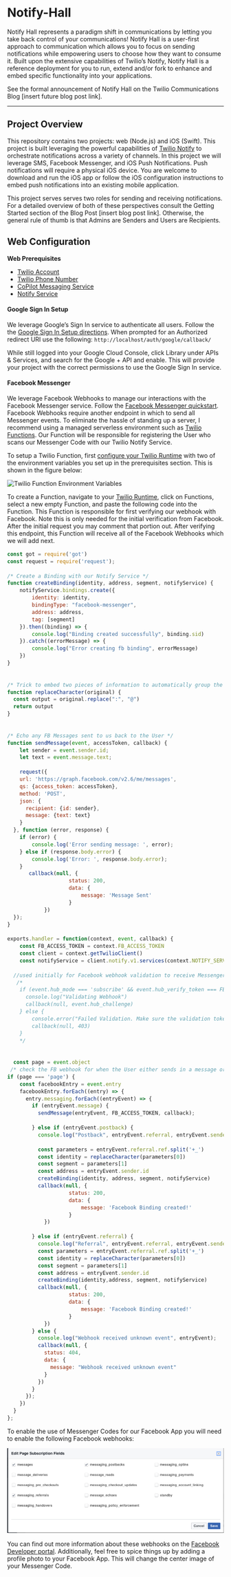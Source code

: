 # Notify-Hall
Notify Hall represents a paradigm shift in communications by letting you take back control of your communications! Notify Hall is a user-first approach to communication which allows you to focus on sending notifications while empowering users to choose how they want to consume it. Built upon the extensive capabilities of Twilio’s Notify, Notify Hall is a reference deployment for you to run, extend and/or fork to enhance and embed specific functionality into your applications.

See the formal announcement of Notify Hall on the Twilio Communications Blog [insert future blog post link].

<hr />

## Project Overview
This repository contains two projects: web (Node.js) and iOS (Swift). This project is built leveraging the powerful capabilities of [Twilio Notify](https://www.twilio.com/notify) to orchestrate notifications across a variety of channels. In this project we will leverage SMS, Facebook Messenger, and iOS Push Notifications. Push notifications will require a physical iOS device. You are welcome to download and run the iOS app or follow the iOS configuration instructions to embed push notifications into an existing mobile application.

This project serves serves two roles for sending and receiving notifications. For a detailed overview of both of these perspectives consult the Getting Started section of the Blog Post [insert blog post link]. Otherwise, the general rule of thumb is that Admins are Senders and Users are Recipients.

## Web Configuration
**Web Prerequisites**
* [Twilio Account](https://www.twilio.com/)
* [Twilio Phone Number](https://www.twilio.com/docs/api/notify/guides/sms-quickstart#purchase-a-twilio-phone-number)
* [CoPilot Messaging Service](https://www.twilio.com/docs/api/notify/guides/sms-quickstart#messagingservice)
* [Notify Service](https://www.twilio.com/docs/api/notify/guides/sms-quickstart#notifyservice)

#### Google Sign In Setup
We leverage Google’s Sign In service to authenticate all users. Follow the the [Google Sign In Setup directions](https://developers.google.com/identity/sign-in/web/devconsole-project). When prompted for an Authorized redirect URI use the following:
```http://localhost/auth/google/callback/```

While still logged into your Google Cloud Console, click Library under APIs & Services, and search for the Google + API and enable. This will provide your project with the correct permissions to use the Google Sign In service.

#### Facebook Messenger
We leverage Facebook Webhooks to manage our interactions with the Facebook Messenger service. Follow the [Facebook Messenger quickstart](href="https://www.twilio.com/docs/api/notify/guides/messenger-notifications). Facebook Webhooks require another endpoint in which to send all Messenger events. To eliminate the hassle of standing up a server, I recommend using a managed serverless environment such as [Twilio Functions](https://www.twilio.com/functions). Our Function will be responsible for registering the User who scans our Messenger Code with our Twilio Notify Service.

To setup a Twilio Function, first  [configure your Twilio Runtime](https://www.twilio.com/console/runtime/functions/configure) with two of the environment variables you set up in the prerequisites section. This is shown in the figure below:

![Twilio Function Environment Variables](/GitHub-Assets/twilio_functions_env_var.png)

To create a Function, navigate to your [Twilio Runtime](https://www.twilio.com/console/runtime/overview), click on Functions, select a new empty Function, and paste the following code into the Function. This Function is responsible for first verifying our webhook with Facebook. Note this is only needed for the initial verification from Facebook. After the initial request you may comment that portion out. After verifying this endpoint, this Function will receive all of the Facebook Webhooks which we will add next.

```javascript
const got = require('got')
const request = require('request');

/* Create a Binding with our Notify Service */
function createBinding(identity, address, segment, notifyService) {
 	notifyService.bindings.create({
  		identity: identity,
    	bindingType: "facebook-messenger",
    	address: address,
   		tag: [segment]
	}).then((binding) => {
		console.log("Binding created successfully", binding.sid)
    }).catch((errorMessage) => {
        console.log("Error creating fb binding", errorMessage)
    })
}


/* Trick to embed two pieces of information to automatically group the User into a Segment */
function replaceCharacter(original) {
  const output = original.replace(":", "@")
  return output
}


/* Echo any FB Messages sent to us back to the User */
function sendMessage(event, accessToken, callback) {
	let sender = event.sender.id;
	let text = event.message.text;
	
    request({
    url: 'https://graph.facebook.com/v2.6/me/messages',
    qs: {access_token: accessToken},
    method: 'POST',
    json: {
      recipient: {id: sender},
      message: {text: text}
    }
  }, function (error, response) {
    if (error) {
        console.log('Error sending message: ', error);
    } else if (response.body.error) {
        console.log('Error: ', response.body.error);
    }
       callback(null, {
        			status: 200,
        			data: {
          				message: 'Message Sent'
        			}
          	})
  });
}

exports.handler = function(context, event, callback) {
 	const FB_ACCESS_TOKEN = context.FB_ACCESS_TOKEN
	const client = context.getTwilioClient()
	const notifyService = client.notify.v1.services(context.NOTIFY_SERVICE_SID)
 
  //used initially for Facebook webhook validation to receive Messenger webhook events
   /*
  	if (event.hub_mode === 'subscribe' && event.hub_verify_token === FB_ACCESS_TOKEN) {
      console.log("Validating Webhook")
      callback(null, event.hub_challenge)
    } else {
     	console.error("Failed Validation. Make sure the validation tokens match")
      	callback(null, 403)
    }
    */
    

  const page = event.object
 /* check the FB webhook for when the User either sends in a message or scans a Messenger Code */ 
if (page === 'page') {
	const facebookEntry = event.entry
    facebookEntry.forEach((entry) => {
      entry.messaging.forEach((entryEvent) => {
        if (entryEvent.message) {
          sendMessage(entryEvent, FB_ACCESS_TOKEN, callback);
       
        } else if (entryEvent.postback) {
          console.log("Postback", entryEvent.referral, entryEvent.sender.id);
          
          const parameters = entryEvent.referral.ref.split('+_')
          const identity = replaceCharacter(parameters[0])
          const segment = parameters[1]
          const address = entryEvent.sender.id
          createBinding(identity, address, segment, notifyService)
          callback(null, {
        			status: 200,
        			data: {
          				message: 'Facebook Binding created!'
        			}
          	})
          
        } else if (entryEvent.referral) {
          console.log("Referral", entryEvent.referral, entryEvent.sender.id);
          const parameters = entryEvent.referral.ref.split('+_')
          const identity = replaceCharacter(parameters[0])
          const segment = parameters[1]
          const address = entryEvent.sender.id
          createBinding(identity,address, segment, notifyService)
          callback(null, {
        			status: 200,
        			data: {
          				message: 'Facebook Binding created!'
        			}
          	})
        } else {
          console.log("Webhook received unknown event", entryEvent);
          callback(null, {
            status: 404,
            data: {
              message: "Webhook received unknown event"
            }
          })
        }
      });
    })
  }
};
```

To enable the use of Messenger Codes for our Facebook App you will need to enable the following Facebook webhooks:

![Facebook Webhooks](/GitHub-Assets/facebook_webhooks.png)

You can find out more information about these webhooks on the [Facebook Developer portal](https://developers.facebook.com/docs/messenger-platform/webhook/#setup). Additionally, feel free to spice things up by adding a profile photo to your Facebook App. This will change the center image of your Messenger Code.
